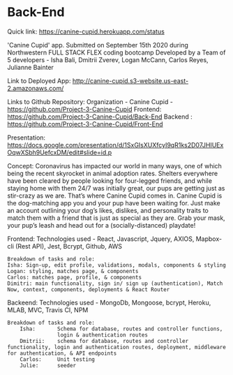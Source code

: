 # Back-End

Quick link: https://canine-cupid.herokuapp.com/status

'Canine Cupid' app.
Submitted on September 15th 2020 during Northwestern FULL STACK FLEX coding bootcamp
Developed by a Team of 5 developers - Isha Bali, Dmitrii Zverev, Logan McCann, Carlos Reyes, Julianne Bainter

Link to Deployed App: http://canine-cupid.s3-website.us-east-2.amazonaws.com/

Links to Github Repository:
    Organization - Canine Cupid - https://github.com/Project-3-Canine-Cupid
    Frontend: https://github.com/Project-3-Canine-Cupid/Back-End
    Backend : https://github.com/Project-3-Canine-Cupid/Front-End

Presentation: https://docs.google.com/presentation/d/1SxGIsXUXfcyI9qR1ks2D07JHIUExOqwXSbh9UefcxDM/edit#slide=id.p

Concept: Coronavirus has impacted our world in many ways, one of which being the recent skyrocket in animal adoption rates. Shelters everywhere have been cleared by people looking for four-legged friends, and while staying home with them 24/7 was initially great, our pups are getting just as stir-crazy as we are. 
That’s where Canine Cupid comes in. 
Canine Cupid is the dog-matching app you and your pup have been waiting for. Just make an account outlining your dog’s likes, dislikes, and personality traits to match them with a friend that is just as special as they are. 
Grab your mask, your pup’s leash and head out for a (socially-distanced) playdate! 

Frontend:
    Technologies used - React, Javascript, Jquery, AXIOS, Mapbox-cli (Rest API), 
    Jest, Bcrypt, Github, AWS

    Breakdown of tasks and role:
    Isha: Sign-up, edit profile, validations, modals, components & styling 
    Logan: styling, matches page, & components
    Carlos: matches page, profile, & components 
    Dimitri: main functionality, sign in/ sign up (authentication), Match Now, context, components, deployments & React Router

Backeend:
    Technologies used - MongoDb, Mongoose, bcrypt, Heroku, MLAB, MVC, 
    Travis CI, NPM

    Breakdown of tasks and role: 
        Isha:       Schema for database, routes and controller functions, 
                    login & authentication routes
        Dmitrii:    schema for database, routes and controller functionality, login and authentication routes, deployment, middleware for authentication, & API endpoints
        Carlos:     Unit testing
        Julie:      seeder

